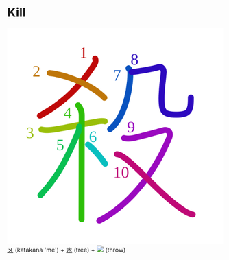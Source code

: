# Kill
![殺](../kanji-colorize/6bba.svg)
[メ](メ.md) (katakana 'me') + [木](木.md) (tree) + ![](http://www.kanjidamage.com/assets/radsmall/throw-7114382d7d9d24106e60d01feb88127634b5355b4bf6c1c132012698881170cb.jpg) (throw)